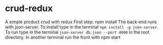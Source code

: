 # crud-redux
A simple product crud with redux
First step: npm install
The back-end runs with json-server.
To install type in the terminal `npm install -g json-server`.
To run type in the terminal `json-server db.json --port 4000` in the root directory.
In another terminal run the front with npm start
